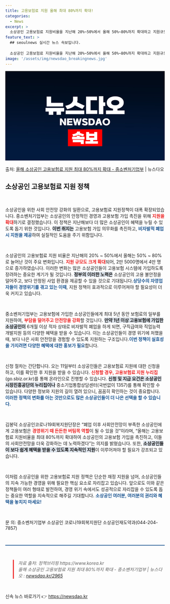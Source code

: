 ```yaml
---
title: 고용보험료 지원 올해 최대 80%까지 확대!
categories:
  - News
excerpt: >
  소상공인 고용보험료 지원비율을 지난해 20%~50%에서 올해 50%~80%까지 확대하고 지원규모도 2만 50…
feature_text: >
  ## seoulnews 실시간 뉴스 속보입니다.

  소상공인 고용보험료 지원비율을 지난해 20%~50%에서 올해 50%~80%까지 확대하고 지원규모도 2만 50…
image: '/assets/img/newsdao_breakingnews.jpg'
---
```


![뉴스다오 속보](/assets/img/newsdao_breakingnews.jpg)

<p>출처: <a href="https://newsdao.kr/2965" rel="dofollow">올해 소상공인 고용보험료 지원 최대 80%까지 확대 - 중소벤처기업부</a> | 뉴스다오</p>

<h2 data-ke-size="size26">소상공인 고용보험료 지원 정책</h2>

<p data-ke-size="size16">&nbsp;</p>

소상공인을 위한 사회 안전망 강화의 일환으로, 고용보험료 지원정책이 대폭 확장되었습니다. 중소벤처기업부는 소상공인의 안정적인 경영과 고용보험 가입 촉진을 위해 <b><span style="color: #ee2323;">지원을 확대</span></b>하기로 결정했습니다. 이 정책은 지난해보다 더 많은 소상공인이 혜택을 누릴 수 있도록 돕기 위한 것입니다. <b><span style="background-color: #21538527;">이번 취지는</span></b>  고용보험 가입 의무화를 촉진하고, <b><span style="color: #1a5490;">비자발적 폐업 시 지원을 제공</span></b>하여 실질적인 도움을 주기 위함입니다.

<p data-ke-size="size16">&nbsp;</p>

소상공인의 고용보험료 지원 비율은 지난해의 20% ~ 50%에서 올해는 50% ~ 80%로 늘어난 것이 주요 변화입니다. <b><span style="color: #ee2323;">지원 규모도 크게 확대</span></b>되어, 2만 5000명에서 4만 명으로 증가하였습니다. 이러한 변화는 많은 소상공인들이 고용보험 시스템에 가입하도록 장려하는 중요한 계기가 될 것입니다. <b><span style="background-color: #21538527;">정부의 이러한 노력은</span></b> 소상공인의 고용 불안정을 덜어주고, 보다 안정된 사업 환경을 제공할 수 있을 것으로 기대됩니다.<b><span style="color: #1a5490;">상당수의 자영업자들이 경영위기를 겪고 있는 이때</span></b>, 지원 정책이 효과적으로 이루어져야 할 필요성이 더욱 커지고 있습니다.

<p data-ke-size="size16">&nbsp;</p>

중소벤처기업부는 고용보험에 가입한 소상공인들에게 최대 5년 동안 보험료의 일부를 지원하여, <b><span style="color: #ee2323;">부담을 덜어주고 안전망을 강화</span></b>할 것입니다. <b><span style="background-color: #21538527;">만약 1년 이상 고용보험에 가입한 소상공인이</span></b> 6개월 이상 적자 상태로 비자발적 폐업을 하게 되면, 구직급여와 직업능력 개발지원 등의 다양한 혜택을 받을 수 있습니다. 이는 소상공인들이 경영 위기에 처했을 때, 보다 나은 사회 안전망을 경험할 수 있도록 지원하는 구조입니다.<b><span style="color: #1a5490;">이번 정책이 실효성을 가지려면 다양한 혜택에 대한 홍보가 필요</span></b>합니다.

<p data-ke-size="size16">&nbsp;</p>

신청 절차는 간단합니다. 오는 11일부터 소상공인들은 고용보험료 지원에 대한 신청을 하고, 이를 확인한 후 지원을 받을 수 있습니다. <b><span style="color: #ee2323;">신청할 경우, 고용보험료 지원 누리집</span></b>(go.sbiz.or.kr)를 통해 온라인으로 진행할 수 있습니다. <b><span style="background-color: #21538527;">신청 및 지급 요건은 소상공인시장진흥공단의 누리집이나</span></b> 중소기업통합상담센터(국번없이 1357)를 통해 확인할 수 있습니다. 다양한 정보와 지원의 길이 열려 있으니, 꼼꼼히 확인하는 것이 중요합니다. <b><span style="color: #1a5490;">이러한 정책의 변화를 아는 것만으로도 많은 소상공인들이 더 나은 선택을 할 수 있습니다.</span></b>

<p data-ke-size="size16">&nbsp;</p>

김봉덕 소상공인코로나19회복지원단장은 “폐업 이후 사회안전망이 부족한 소상공인에게 고용보험은 <b><span style="color: #ee2323;">경영위기 때 든든한 버팀목 역할</span></b>이 될 수 있을 것”이라며, “올해는 고용보험료 지원비율을 최대 80%까지 확대하여 소상공인의 고용보험 가입을 촉진하고, 이들의 사회안전망을 더욱 강화하는 데 노력하겠다”는 의지를 밝혔습니다. 또한, <b><span style="background-color: #21538527;">소상공인들이 보다 쉽게 혜택을 받을 수 있도록 지속적인 지원</span></b>이 이루어져야 할 필요가 강조되고 있습니다.

<p data-ke-size="size16">&nbsp;</p>

이처럼 소상공인을 위한 고용보험료 지원 정책은 단순한 재정 지원을 넘어, 소상공인들의 지속 가능한 경영을 위해 필요한 핵심 요소로 자리잡고 있습니다. 앞으로도 이와 같은 정책들이 여러 형태로 발전하여, 경영 위기 속에서도 성공적으로 자리잡을 수 있도록 돕는 중요한 역할을 지속적으로 해주길 기대합니다. <b><span style="color: #1a5490;">소상공인 여러분, 여러분의 권리와 혜택을 놓치지 마세요!</span></b>

<p data-ke-size="size16">&nbsp;</p>

문 의: 중소벤처기업부 소상공인 코로나19회복지원단 소상공인재도약과(044-204-7857)

<p data-ke-size="size16">&nbsp;</p>

<hr style="height: 2px; border: none; background-color: #1a5490;"/>

<p data-ke-size="size16">&nbsp;</p>

<blockquote style="font-style: italic; border-left: 3px solid #ee2323; padding-left: 1em;">자료 출처: 정책브리핑 https://www.korea.kr<br/>올해 소상공인 고용보험료 지원 최대 80%까지 확대 - 중소벤처기업부 | 뉴스다오  : <a href="https://newsdao.kr/2965" target="_blank">newsdao.kr/2965</a></blockquote>

<p data-ke-size="size16">&nbsp;</p> 

신속 뉴스 바로가기 👉 <a href="https://newsdao.kr" rel="dofollow">https://newsdao.kr</a>


